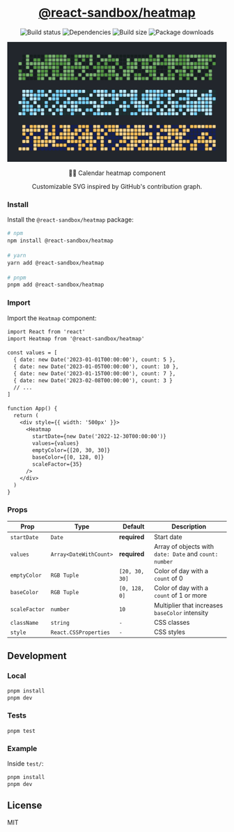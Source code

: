 <h1 align="center">
  <a href="https://www.npmjs.com/package/@react-sandbox/heatmap">@react-sandbox/heatmap</a>
</h1>

<p align="center">
  <img src="https://img.shields.io/github/actions/workflow/status/react-sandbox/heatmap/playwright.yml" alt="Build status" />
  <img src="https://img.shields.io/badge/dependencies-0-brightgreen" alt="Dependencies" />
  <img src="https://img.shields.io/bundlephobia/minzip/@react-sandbox/heatmap?color=%234ba0f6" alt="Build size" />
  <img src="https://img.shields.io/npm/dt/@react-sandbox/heatmap?color=%234ba0f6" alt="Package downloads" />
</p>

<p align="center">
  <img src="example.png" alt="Example" />
</p>

<p align="center">
  📅🔥 Calendar heatmap component
</p>

<p align="center">
  Customizable SVG inspired by GitHub's contribution graph.
</p>

### Install

Install the `@react-sandbox/heatmap` package:

```bash
# npm
npm install @react-sandbox/heatmap

# yarn
yarn add @react-sandbox/heatmap

# pnpm
pnpm add @react-sandbox/heatmap
```

### Import

Import the `Heatmap` component:

```tsx
import React from 'react'
import Heatmap from '@react-sandbox/heatmap'

const values = [
  { date: new Date('2023-01-01T00:00:00'), count: 5 },
  { date: new Date('2023-01-05T00:00:00'), count: 10 },
  { date: new Date('2023-01-15T00:00:00'), count: 7 },
  { date: new Date('2023-02-08T00:00:00'), count: 3 }
  // ...
]

function App() {
  return (
    <div style={{ width: '500px' }}>
      <Heatmap
        startDate={new Date('2022-12-30T00:00:00')}
        values={values}
        emptyColor={[20, 30, 30]}
        baseColor={[0, 128, 0]}
        scaleFactor={35}
      />
    </div>
  )
}
```

### Props

| Prop          | Type                   | Default        | Description                                            |
| ------------- | ---------------------- | -------------- | ------------------------------------------------------ |
| `startDate`   | `Date`                 | **required**   | Start date                                             |
| `values`      | `Array<DateWithCount>` | **required**   | Array of objects with `date: Date` and `count: number` |
| `emptyColor`  | `RGB Tuple`            | `[20, 30, 30]` | Color of day with a `count` of 0                       |
| `baseColor`   | `RGB Tuple`            | `[0, 128, 0]`  | Color of day with a `count` of 1 or more               |
| `scaleFactor` | `number`               | `10`           | Multiplier that increases `baseColor` intensity        |
| `className`   | `string`               | `-`            | CSS classes                                            |
| `style`       | `React.CSSProperties`  | `-`            | CSS styles                                             |

## Development

### Local

```
pnpm install
pnpm dev
```

### Tests

```
pnpm test
```

### Example

Inside `test/`:

```
pnpm install
pnpm dev
```

## License

MIT
